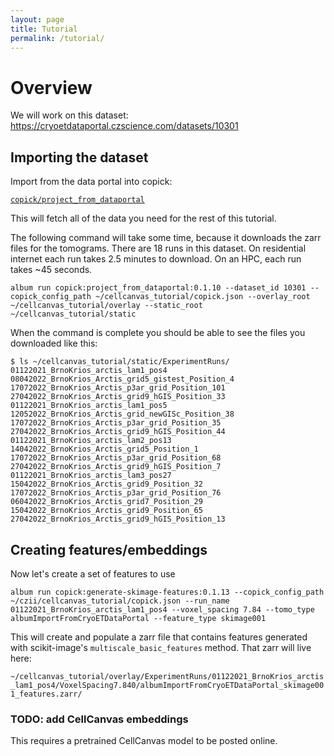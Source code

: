 ```yaml
---
layout: page
title: Tutorial
permalink: /tutorial/
---
```


# Overview


We will work on this dataset:
https://cryoetdataportal.czscience.com/datasets/10301


## Importing the dataset

Import from the data portal into copick:

[`copick/project_from_dataportal`](https://album.cellcanvas.org/copick/project_from_dataportal/0.1.10)


This will fetch all of the data you need for the rest of this
tutorial. 

The following command will take some time, because it downloads
the zarr files for the tomograms. There are 18 runs in this
dataset. On residential internet each run takes 2.5 minutes to
download. On an HPC, each run takes ~45 seconds.

```
album run copick:project_from_dataportal:0.1.10 --dataset_id 10301 --copick_config_path ~/cellcanvas_tutorial/copick.json --overlay_root ~/cellcanvas_tutorial/overlay --static_root ~/cellcanvas_tutorial/static
```

When the command is complete you should be able to see the files you
downloaded like this:


```
$ ls ~/cellcanvas_tutorial/static/ExperimentRuns/
01122021_BrnoKrios_arctis_lam1_pos4          08042022_BrnoKrios_Arctis_grid5_gistest_Position_4  17072022_BrnoKrios_Arctis_p3ar_grid_Position_101  27042022_BrnoKrios_Arctis_grid9_hGIS_Position_33
01122021_BrnoKrios_arctis_lam1_pos5          12052022_BrnoKrios_Arctis_grid_newGISc_Position_38  17072022_BrnoKrios_Arctis_p3ar_grid_Position_35   27042022_BrnoKrios_Arctis_grid9_hGIS_Position_44
01122021_BrnoKrios_arctis_lam2_pos13         14042022_BrnoKrios_Arctis_grid5_Position_1          17072022_BrnoKrios_Arctis_p3ar_grid_Position_68   27042022_BrnoKrios_Arctis_grid9_hGIS_Position_7
01122021_BrnoKrios_arctis_lam3_pos27         15042022_BrnoKrios_Arctis_grid9_Position_32         17072022_BrnoKrios_Arctis_p3ar_grid_Position_76
06042022_BrnoKrios_Arctis_grid7_Position_29
15042022_BrnoKrios_Arctis_grid9_Position_65
27042022_BrnoKrios_Arctis_grid9_hGIS_Position_13
```

## Creating features/embeddings

Now let's create a set of features to use

```
album run copick:generate-skimage-features:0.1.13 --copick_config_path
~/czii/cellcanvas_tutorial/copick.json --run_name
01122021_BrnoKrios_arctis_lam1_pos4 --voxel_spacing 7.84 --tomo_type
albumImportFromCryoETDataPortal --feature_type skimage001
```

This will create and populate a zarr file that contains features
generated with scikit-image's `multiscale_basic_features` method. That
zarr will live here:

`~/cellcanvas_tutorial/overlay/ExperimentRuns/01122021_BrnoKrios_arctis_lam1_pos4/VoxelSpacing7.840/albumImportFromCryoETDataPortal_skimage001_features.zarr/`

### TODO: add CellCanvas embeddings

This requires a pretrained CellCanvas model to be posted online.

